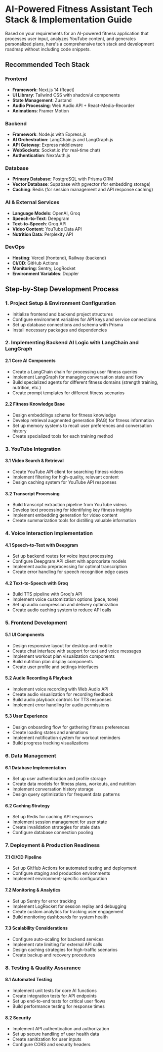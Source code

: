 # AI-Powered Fitness Assistant Tech Stack & Implementation Guide

Based on your requirements for an AI-powered fitness application that processes user input, analyzes YouTube content, and generates personalized plans, here's a comprehensive tech stack and development roadmap without including code snippets.

## Recommended Tech Stack

### Frontend
- **Framework**: Next.js 14 (React)
- **UI Library**: Tailwind CSS with shadcn/ui components
- **State Management**: Zustand
- **Audio Processing**: Web Audio API + React-Media-Recorder
- **Animations**: Framer Motion

### Backend
- **Framework**: Node.js with Express.js
- **AI Orchestration**: LangChain.js and LangGraph.js
- **API Gateway**: Express middleware
- **WebSockets**: Socket.io (for real-time chat)
- **Authentication**: NextAuth.js

### Database
- **Primary Database**: PostgreSQL with Prisma ORM
- **Vector Database**: Supabase with pgvector (for embedding storage)
- **Caching**: Redis (for session management and API response caching)

### AI & External Services
- **Language Models**: OpenAI, Groq
- **Speech-to-Text**: Deepgram
- **Text-to-Speech**: Groq API
- **Video Content**: YouTube Data API
- **Nutrition Data**: Perplexity API

### DevOps
- **Hosting**: Vercel (frontend), Railway (backend)
- **CI/CD**: GitHub Actions
- **Monitoring**: Sentry, LogRocket
- **Environment Variables**: Doppler

## Step-by-Step Development Process

### 1. Project Setup & Environment Configuration
- Initialize frontend and backend project structures
- Configure environment variables for API keys and service connections
- Set up database connections and schema with Prisma
- Install necessary packages and dependencies

### 2. Implementing Backend AI Logic with LangChain and LangGraph

#### 2.1 Core AI Components
- Create a LangChain chain for processing user fitness queries
- Implement LangGraph for managing conversation state and flow
- Build specialized agents for different fitness domains (strength training, nutrition, etc.)
- Create prompt templates for different fitness scenarios

#### 2.2 Fitness Knowledge Base
- Design embeddings schema for fitness knowledge
- Develop retrieval augmented generation (RAG) for fitness information
- Set up memory systems to recall user preferences and conversation history
- Create specialized tools for each training method

### 3. YouTube Integration

#### 3.1 Video Search & Retrieval
- Create YouTube API client for searching fitness videos
- Implement filtering for high-quality, relevant content
- Design caching system for YouTube API responses

#### 3.2 Transcript Processing
- Build transcript extraction pipeline from YouTube videos
- Develop text processing for identifying key fitness insights
- Implement embedding generation for video content
- Create summarization tools for distilling valuable information

### 4. Voice Interaction Implementation

#### 4.1 Speech-to-Text with Deepgram
- Set up backend routes for voice input processing
- Configure Deepgram API client with appropriate models
- Implement audio preprocessing for optimal transcription
- Create error handling for speech recognition edge cases

#### 4.2 Text-to-Speech with Groq
- Build TTS pipeline with Groq's API
- Implement voice customization options (pace, tone)
- Set up audio compression and delivery optimization
- Create audio caching system to reduce API calls

### 5. Frontend Development

#### 5.1 UI Components
- Design responsive layout for desktop and mobile
- Create chat interface with support for text and voice messages
- Implement workout plan visualization components
- Build nutrition plan display components
- Create user profile and settings interfaces

#### 5.2 Audio Recording & Playback
- Implement voice recording with Web Audio API
- Create audio visualization for recording feedback
- Build audio playback controls for TTS responses
- Implement error handling for audio permissions

#### 5.3 User Experience
- Design onboarding flow for gathering fitness preferences
- Create loading states and animations
- Implement notification system for workout reminders
- Build progress tracking visualizations

### 6. Data Management

#### 6.1 Database Implementation
- Set up user authentication and profile storage
- Create data models for fitness plans, workouts, and nutrition
- Implement conversation history storage
- Design query optimization for frequent data patterns

#### 6.2 Caching Strategy
- Set up Redis for caching API responses
- Implement session management for user state
- Create invalidation strategies for stale data
- Configure database connection pooling

### 7. Deployment & Production Readiness

#### 7.1 CI/CD Pipeline
- Set up GitHub Actions for automated testing and deployment
- Configure staging and production environments
- Implement environment-specific configuration

#### 7.2 Monitoring & Analytics
- Set up Sentry for error tracking
- Implement LogRocket for session replay and debugging
- Create custom analytics for tracking user engagement
- Build monitoring dashboards for system health

#### 7.3 Scalability Considerations
- Configure auto-scaling for backend services
- Implement rate limiting for external API calls
- Design caching strategies for high-traffic scenarios
- Create backup and recovery procedures

### 8. Testing & Quality Assurance

#### 8.1 Automated Testing
- Implement unit tests for core AI functions
- Create integration tests for API endpoints
- Set up end-to-end tests for critical user flows
- Build performance testing for response times

#### 8.2 Security
- Implement API authentication and authorization
- Set up secure handling of user health data
- Create sanitization for user inputs
- Configure CORS and security headers